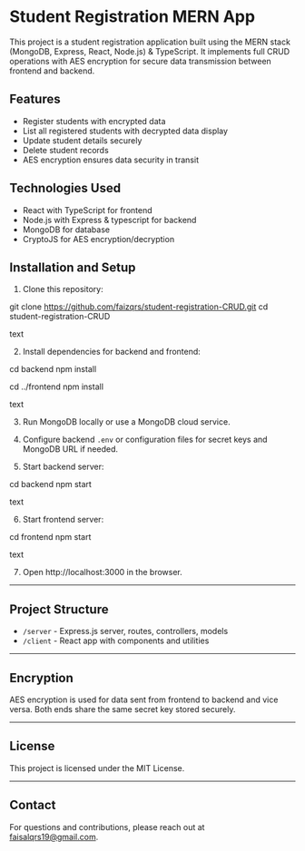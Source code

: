 # Student Registration MERN App

This project is a student registration application built using the MERN stack (MongoDB, Express, React, Node.js) & TypeScript. It implements full CRUD operations with AES encryption for secure data transmission between frontend and backend.

## Features

- Register students with encrypted data
- List all registered students with decrypted data display
- Update student details securely
- Delete student records
- AES encryption ensures data security in transit

## Technologies Used

- React with TypeScript for frontend
- Node.js with Express & typescript for backend
- MongoDB for database
- CryptoJS for AES encryption/decryption

## Installation and Setup

1. Clone this repository:

git clone https://github.com/faizqrs/student-registration-CRUD.git
cd student-registration-CRUD

text

2. Install dependencies for backend and frontend:

cd backend
npm install

cd ../frontend
npm install

text

3. Run MongoDB locally or use a MongoDB cloud service.

4. Configure backend `.env` or configuration files for secret keys and MongoDB URL if needed.

5. Start backend server:

cd backend
npm start

text

6. Start frontend server:

cd frontend
npm start

text

7. Open http://localhost:3000 in the browser.

---

## Project Structure

- `/server` - Express.js server, routes, controllers, models
- `/client` - React app with components and utilities

---

## Encryption

AES encryption is used for data sent from frontend to backend and vice versa. Both ends share the same secret key stored securely.

---

## License

This project is licensed under the MIT License.

---

## Contact

For questions and contributions, please reach out at faisalqrs19@gmail.com.
